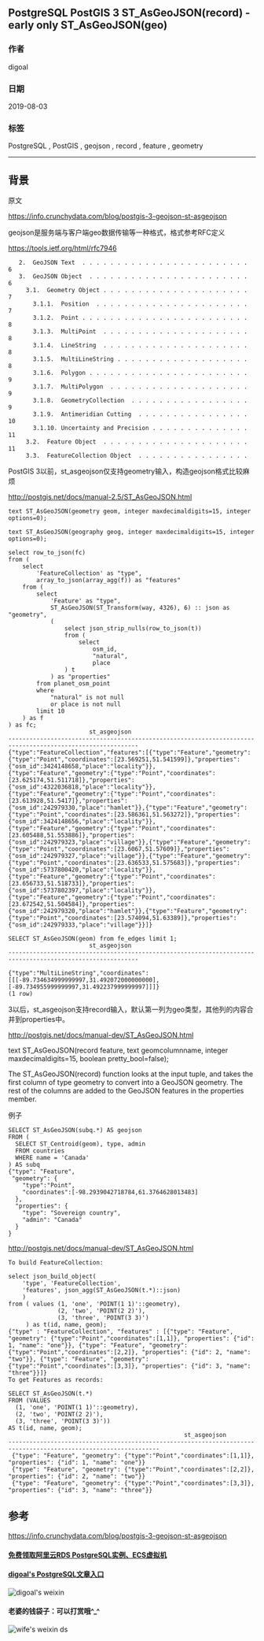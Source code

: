 ## PostgreSQL PostGIS 3 ST_AsGeoJSON(record) - early only ST_AsGeoJSON(geo)    
                                                                                                                                                                
### 作者                                                                                                                                                                
digoal                                                                                                                                                                
                                                                                                                                                                
### 日期                                                                                                                                                                
2019-08-03                                                                                                                                                                 
                                                                                                                                                                
### 标签                                                                                                                                                                
PostgreSQL , PostGIS , geojson , record , feature , geometry           
                                                                               
----                                                                                                                                                          
                                                                                                                                                            
## 背景         
原文  
  
https://info.crunchydata.com/blog/postgis-3-geojson-st-asgeojson  
  
geojson是服务端与客户端geo数据传输等一种格式，格式参考RFC定义  
  
https://tools.ietf.org/html/rfc7946  
  
```  
   2.  GeoJSON Text  . . . . . . . . . . . . . . . . . . . . . . . .   6  
   3.  GeoJSON Object  . . . . . . . . . . . . . . . . . . . . . . .   6  
     3.1.  Geometry Object . . . . . . . . . . . . . . . . . . . . .   7  
       3.1.1.  Position  . . . . . . . . . . . . . . . . . . . . . .   7  
       3.1.2.  Point . . . . . . . . . . . . . . . . . . . . . . . .   8  
       3.1.3.  MultiPoint  . . . . . . . . . . . . . . . . . . . . .   8  
       3.1.4.  LineString  . . . . . . . . . . . . . . . . . . . . .   8  
       3.1.5.  MultiLineString . . . . . . . . . . . . . . . . . . .   8  
       3.1.6.  Polygon . . . . . . . . . . . . . . . . . . . . . . .   9  
       3.1.7.  MultiPolygon  . . . . . . . . . . . . . . . . . . . .   9  
       3.1.8.  GeometryCollection  . . . . . . . . . . . . . . . . .   9  
       3.1.9.  Antimeridian Cutting  . . . . . . . . . . . . . . . .  10  
       3.1.10. Uncertainty and Precision . . . . . . . . . . . . . .  11  
     3.2.  Feature Object  . . . . . . . . . . . . . . . . . . . . .  11  
     3.3.  FeatureCollection Object  . . . . . . . . . . . . . . . .   
```  
  
PostGIS 3以前，st_asgeojson仅支持geometry输入，构造geojson格式比较麻烦  
  
http://postgis.net/docs/manual-2.5/ST_AsGeoJSON.html  
  
```  
text ST_AsGeoJSON(geometry geom, integer maxdecimaldigits=15, integer options=0);  
  
text ST_AsGeoJSON(geography geog, integer maxdecimaldigits=15, integer options=0);  
  
select row_to_json(fc)  
from (  
    select  
        'FeatureCollection' as "type",  
        array_to_json(array_agg(f)) as "features"  
    from (  
        select  
            'Feature' as "type",  
            ST_AsGeoJSON(ST_Transform(way, 4326), 6) :: json as "geometry",  
            (  
                select json_strip_nulls(row_to_json(t))  
                from (  
                    select  
                        osm_id,  
                        "natural",  
                        place  
                ) t  
            ) as "properties"  
        from planet_osm_point  
        where  
            "natural" is not null  
            or place is not null  
        limit 10  
    ) as f  
) as fc;  
					   st_asgeojson  
-----------------------------------------------------------------------------------------------------------  
{"type":"FeatureCollection","features":[{"type":"Feature","geometry":{"type":"Point","coordinates":[23.569251,51.541599]},"properties":{"osm_id":3424148658,"place":"locality"}},{"type":"Feature","geometry":{"type":"Point","coordinates":[23.625174,51.511718]},"properties":{"osm_id":4322036818,"place":"locality"}},{"type":"Feature","geometry":{"type":"Point","coordinates":[23.613928,51.5417]},"properties":{"osm_id":242979330,"place":"hamlet"}},{"type":"Feature","geometry":{"type":"Point","coordinates":[23.586361,51.563272]},"properties":{"osm_id":3424148656,"place":"locality"}},{"type":"Feature","geometry":{"type":"Point","coordinates":[23.605488,51.553886]},"properties":{"osm_id":242979323,"place":"village"}},{"type":"Feature","geometry":{"type":"Point","coordinates":[23.6067,51.57609]},"properties":{"osm_id":242979327,"place":"village"}},{"type":"Feature","geometry":{"type":"Point","coordinates":[23.636533,51.575683]},"properties":{"osm_id":5737800420,"place":"locality"}},{"type":"Feature","geometry":{"type":"Point","coordinates":[23.656733,51.518733]},"properties":{"osm_id":5737802397,"place":"locality"}},{"type":"Feature","geometry":{"type":"Point","coordinates":[23.672542,51.504584]},"properties":{"osm_id":242979320,"place":"hamlet"}},{"type":"Feature","geometry":{"type":"Point","coordinates":[23.574094,51.63389]},"properties":{"osm_id":242979333,"place":"village"}}]}  
		  
SELECT ST_AsGeoJSON(geom) from fe_edges limit 1;  
					   st_asgeojson  
-----------------------------------------------------------------------------------------------------------  
  
{"type":"MultiLineString","coordinates":[[[-89.734634999999997,31.492072000000000],  
[-89.734955999999997,31.492237999999997]]]}  
(1 row)  
```  
  
3以后，st_asgeojson支持record输入，默认第一列为geo类型，其他列的内容合并到properties中。  
  
http://postgis.net/docs/manual-dev/ST_AsGeoJSON.html  
  
text ST_AsGeoJSON(record feature, text geomcolumnname, integer maxdecimaldigits=15, boolean pretty_bool=false);  
  
  
The ST_AsGeoJSON(record) function looks at the input tuple, and takes the first column of type geometry to convert into a GeoJSON geometry. The rest of the columns are added to the GeoJSON features in the properties member.  
  
例子  
  
```  
SELECT ST_AsGeoJSON(subq.*) AS geojson   
FROM (   
  SELECT ST_Centroid(geom), type, admin   
  FROM countries   
  WHERE name = 'Canada'   
) AS subq  
{"type": "Feature",   
 "geometry": {   
    "type":"Point",   
    "coordinates":[-98.2939042718784,61.3764628013483]   
  },   
  "properties": {   
    "type": "Sovereign country",   
    "admin": "Canada"   
  }   
}  
```  
  
http://postgis.net/docs/manual-dev/ST_AsGeoJSON.html  
  
```  
To build FeatureCollection:  
  
select json_build_object(  
    'type', 'FeatureCollection',  
    'features', json_agg(ST_AsGeoJSON(t.*)::json)  
    )  
from ( values (1, 'one', 'POINT(1 1)'::geometry),  
              (2, 'two', 'POINT(2 2)'),  
              (3, 'three', 'POINT(3 3)')  
     ) as t(id, name, geom);  
{"type" : "FeatureCollection", "features" : [{"type": "Feature", "geometry": {"type":"Point","coordinates":[1,1]}, "properties": {"id": 1, "name": "one"}}, {"type": "Feature", "geometry": {"type":"Point","coordinates":[2,2]}, "properties": {"id": 2, "name": "two"}}, {"type": "Feature", "geometry": {"type":"Point","coordinates":[3,3]}, "properties": {"id": 3, "name": "three"}}]}  
To get Features as records:  
  
SELECT ST_AsGeoJSON(t.*)  
FROM (VALUES  
  (1, 'one', 'POINT(1 1)'::geometry),  
  (2, 'two', 'POINT(2 2)'),  
  (3, 'three', 'POINT(3 3)'))  
AS t(id, name, geom);  
                                                  st_asgeojson  
-----------------------------------------------------------------------------------------------------------------  
 {"type": "Feature", "geometry": {"type":"Point","coordinates":[1,1]}, "properties": {"id": 1, "name": "one"}}  
 {"type": "Feature", "geometry": {"type":"Point","coordinates":[2,2]}, "properties": {"id": 2, "name": "two"}}  
 {"type": "Feature", "geometry": {"type":"Point","coordinates":[3,3]}, "properties": {"id": 3, "name": "three"}}  
```  
    
  
## 参考    
https://info.crunchydata.com/blog/postgis-3-geojson-st-asgeojson  
  
  
  
  
  
  
  
  
  
  
  
#### [免费领取阿里云RDS PostgreSQL实例、ECS虚拟机](https://free.aliyun.com/ "57258f76c37864c6e6d23383d05714ea")
  
  
#### [digoal's PostgreSQL文章入口](https://github.com/digoal/blog/blob/master/README.md "22709685feb7cab07d30f30387f0a9ae")
  
  
![digoal's weixin](../pic/digoal_weixin.jpg "f7ad92eeba24523fd47a6e1a0e691b59")
  
  
#### 老婆的钱袋子：可以打赏哦^_^  
![wife's weixin ds](../pic/wife_weixin_ds.jpg "acd5cce1a143ef1d6931b1956457bc9f")
  
